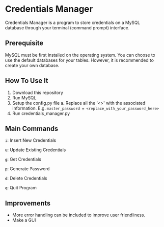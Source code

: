 # Credentials Manager

Credentials Manager is a program to store credentials on a MySQL database through your terminal (command prompt) interface.

## Prerequisite 
MySQL must be first installed on the operating system. You can choose to use the default databases for your tables. However, it is recommended to create your own database.

## How To Use It
1. Download this repository
2. Run MySQL
3. Setup the config.py file
    a. Replace all the '<>' with the associated information. 
    E.g. `master_password = <replace_with_your_password_here>` 
4. Run credentials_manager.py

## Main Commands
`i`: Insert New Credentials 

`u`: Update Existing Credentials

`g`: Get Credentials 

`p`: Generate Password 

`d`: Delete Credentials

`q`: Quit Program

## Improvements
- More error handling can be included to improve user friendliness. 
- Make a GUI 
